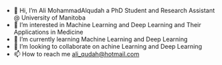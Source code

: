 - 👋 Hi, I’m Ali MohammadAlqudah a PhD Student and Research Assistant @ University of Manitoba
- 👀 I’m interested in Machine Learning and Deep Learning and Their Applications in Medicine
- 🌱 I’m currently learning Machine Learning and Deep Learning
- 💞️ I’m looking to collaborate on achine Learning and Deep Learning
- 📫 How to reach me ali_qudah@hotmail.com

<!---
aliqudah/aliqudah is a ✨ special ✨ repository because its `README.md` (this file) appears on your GitHub profile.
You can click the Preview link to take a look at your changes.
--->
